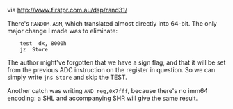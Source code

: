 
via http://www.firstpr.com.au/dsp/rand31/

There's `RANDOM.ASM`, which translated almost directly into 64-bit.  The only
major change I made was to eliminate:

```
    test  dx, 8000h
    jz  Store
```

The author might've forgotten that we have a sign flag, and that it will be set
from the previous ADC instruction on the register in question.  So we can
simply write `jns Store` and skip the TEST.

Another catch was writing `AND reg,0x7fff`, because there's no imm64 encoding:
a SHL and accompanying SHR will give the same result.

